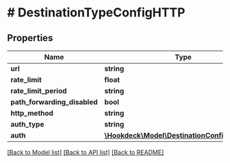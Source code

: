 # # DestinationTypeConfigHTTP

## Properties

Name | Type | Description | Notes
------------ | ------------- | ------------- | -------------
**url** | **string** |  |
**rate_limit** | **float** |  | [optional]
**rate_limit_period** | **string** |  | [optional]
**path_forwarding_disabled** | **bool** |  | [optional]
**http_method** | **string** |  | [optional]
**auth_type** | **string** |  | [optional]
**auth** | [**\Hookdeck\Model\DestinationConfigHTTPAuth**](DestinationConfigHTTPAuth.md) |  | [optional]

[[Back to Model list]](../../README.md#models) [[Back to API list]](../../README.md#endpoints) [[Back to README]](../../README.md)
